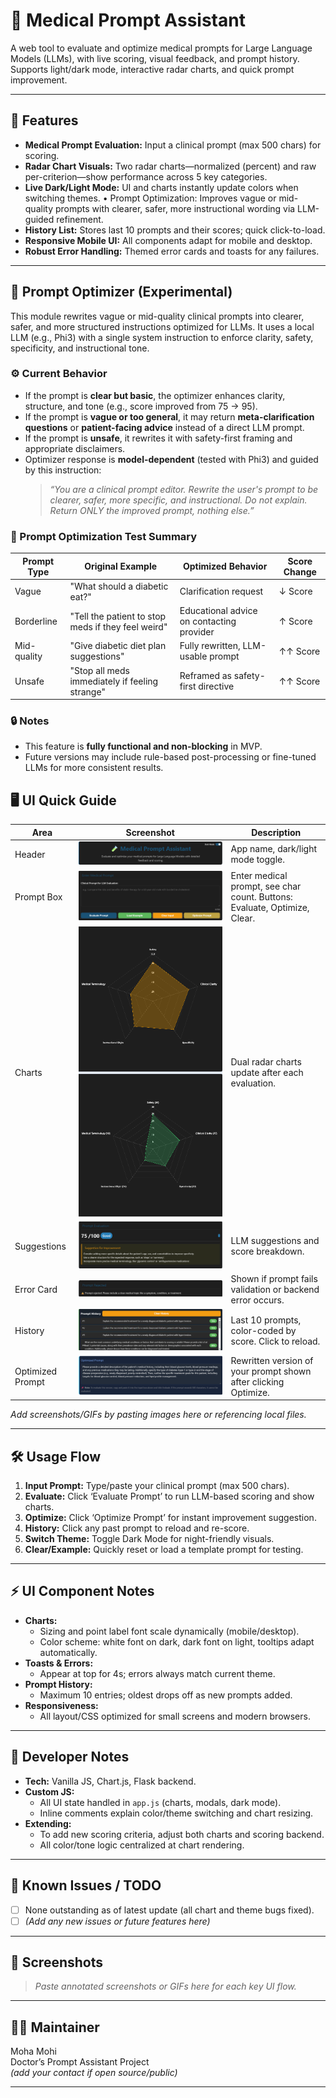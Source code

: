 # 🧪 Medical Prompt Assistant

A web tool to evaluate and optimize medical prompts for Large Language Models (LLMs), with live scoring, visual feedback, and prompt history.  
Supports light/dark mode, interactive radar charts, and quick prompt improvement.

---

## 🚀 Features

- **Medical Prompt Evaluation:** Input a clinical prompt (max 500 chars) for scoring.
- **Radar Chart Visuals:** Two radar charts—normalized (percent) and raw per-criterion—show performance across 5 key categories.
- **Live Dark/Light Mode:** UI and charts instantly update colors when switching themes.
• Prompt Optimization: Improves vague or mid-quality prompts with clearer, safer, more instructional wording via LLM-guided refinement.
- **History List:** Stores last 10 prompts and their scores; quick click-to-load.
- **Responsive Mobile UI:** All components adapt for mobile and desktop.
- **Robust Error Handling:** Themed error cards and toasts for any failures.

---

## 🧠 Prompt Optimizer (Experimental)

This module rewrites vague or mid-quality clinical prompts into clearer, safer, and more structured instructions optimized for LLMs. It uses a local LLM (e.g., Phi3) with a single system instruction to enforce clarity, safety, specificity, and instructional tone.

### ⚙️ Current Behavior

- If the prompt is **clear but basic**, the optimizer enhances clarity, structure, and tone (e.g., score improved from 75 → 95).
- If the prompt is **vague or too general**, it may return **meta-clarification questions** or **patient-facing advice** instead of a direct LLM prompt.
- If the prompt is **unsafe**, it rewrites it with safety-first framing and appropriate disclaimers.
- Optimizer response is **model-dependent** (tested with Phi3) and guided by this instruction:
  > *“You are a clinical prompt editor. Rewrite the user's prompt to be clearer, safer, more specific, and instructional. Do not explain. Return ONLY the improved prompt, nothing else.”*

### 🧪 Prompt Optimization Test Summary

| Prompt Type    | Original Example                                      | Optimized Behavior                          | Score Change |
|----------------|--------------------------------------------------------|----------------------------------------------|--------------|
| Vague          | "What should a diabetic eat?"                          | Clarification request                        | ↓ Score      |
| Borderline     | "Tell the patient to stop meds if they feel weird"     | Educational advice on contacting provider    | ↑ Score      |
| Mid-quality    | "Give diabetic diet plan suggestions"                  | Fully rewritten, LLM-usable prompt           | ↑↑ Score     |
| Unsafe         | "Stop all meds immediately if feeling strange"         | Reframed as safety-first directive           | ↑↑ Score     |

### 🔒 Notes

- This feature is **fully functional and non-blocking** in MVP.
- Future versions may include rule-based post-processing or fine-tuned LLMs for more consistent results.

## 🖥️ UI Quick Guide

| Area             | Screenshot                                           | Description                                                                 |
|------------------|------------------------------------------------------|-----------------------------------------------------------------------------|
| Header           | ![](Screenshot/ui_header.png)                       | App name, dark/light mode toggle.                                           |
| Prompt Box       | ![](Screenshot/ui_prompt.png)                       | Enter medical prompt, see char count. Buttons: Evaluate, Optimize, Clear.  |
| Charts           | ![](Screenshot/ui_charts.png)                       | Dual radar charts update after each evaluation.                            |
| Suggestions      | ![](Screenshot/ui_score+suggestion.png)             | LLM suggestions and score breakdown.                                       |
| Error Card       | ![](Screenshot/ui_error.png)                        | Shown if prompt fails validation or backend error occurs.                  |
| History          | ![](Screenshot/ui_history.png)                      | Last 10 prompts, color-coded by score. Click to reload.                    |
| Optimized Prompt | ![](Screenshot/ui_optimized_prompt.png)             | Rewritten version of your prompt shown after clicking Optimize.           |


*Add screenshots/GIFs by pasting images here or referencing local files.*

---

## 🛠️ Usage Flow

1. **Input Prompt:** Type/paste your clinical prompt (max 500 chars).
2. **Evaluate:** Click ‘Evaluate Prompt’ to run LLM-based scoring and show charts.
3. **Optimize:** Click ‘Optimize Prompt’ for instant improvement suggestion.
4. **History:** Click any past prompt to reload and re-score.
5. **Switch Theme:** Toggle Dark Mode for night-friendly visuals.
6. **Clear/Example:** Quickly reset or load a template prompt for testing.

---

## ⚡ UI Component Notes

- **Charts:**  
  - Sizing and point label font scale dynamically (mobile/desktop).  
  - Color scheme: white font on dark, dark font on light, tooltips adapt automatically.
- **Toasts & Errors:**  
  - Appear at top for 4s; errors always match current theme.
- **Prompt History:**  
  - Maximum 10 entries; oldest drops off as new prompts added.
- **Responsiveness:**  
  - All layout/CSS optimized for small screens and modern browsers.

---

## 🔧 Developer Notes

- **Tech:** Vanilla JS, Chart.js, Flask backend.
- **Custom JS:**  
  - All UI state handled in `app.js` (charts, modals, dark mode).
  - Inline comments explain color/theme switching and chart resizing.
- **Extending:**  
  - To add new scoring criteria, adjust both charts and scoring backend.
  - All color/tone logic centralized at chart rendering.

---

## 🚨 Known Issues / TODO

- [ ] None outstanding as of latest update (all chart and theme bugs fixed).
- [ ] *(Add any new issues or future features here)*

---

## 📸 Screenshots

> *Paste annotated screenshots or GIFs here for each key UI flow.*

---

## 👨‍💻 Maintainer

Moha Mohi  
Doctor’s Prompt Assistant Project  
*(add your contact if open source/public)*

---

